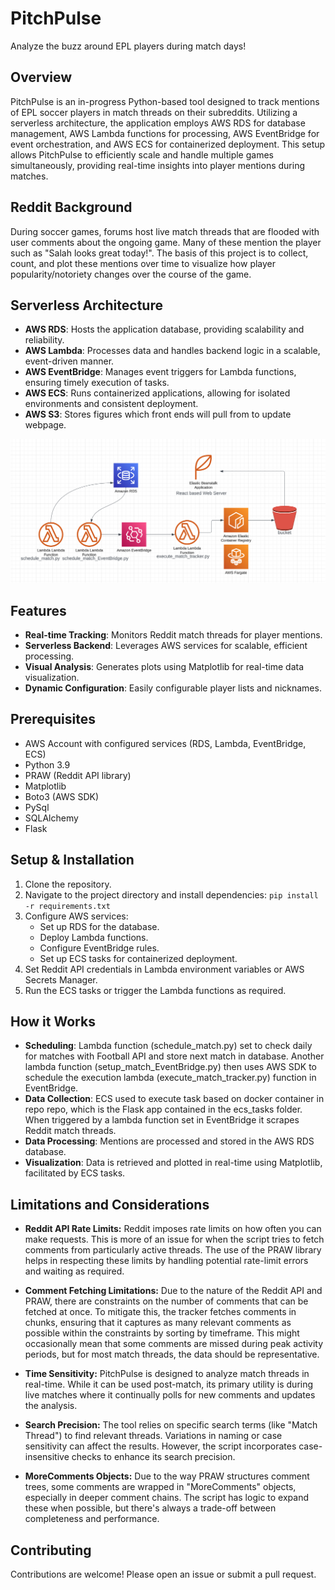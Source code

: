 # PitchPulse

Analyze the buzz around EPL players during match days!

## Overview

PitchPulse is an in-progress Python-based tool designed to track mentions of EPL soccer players in match threads on their subreddits. Utilizing a serverless architecture, the application employs AWS RDS for database management, AWS Lambda functions for processing, AWS EventBridge for event orchestration, and AWS ECS for containerized deployment. This setup allows PitchPulse to efficiently scale and handle multiple games simultaneously, providing real-time insights into player mentions during matches.

## Reddit Background
During soccer games, forums host live match threads that are flooded with user comments about the ongoing game. Many of these mention the player such as "Salah looks great today!". The basis of this project is to collect, count, and plot these mentions over time to visualize how player popularity/notoriety changes over the course of the game. 

## Serverless Architecture

- **AWS RDS**: Hosts the application database, providing scalability and reliability.
- **AWS Lambda**: Processes data and handles backend logic in a scalable, event-driven manner.
- **AWS EventBridge**: Manages event triggers for Lambda functions, ensuring timely execution of tasks.
- **AWS ECS**: Runs containerized applications, allowing for isolated environments and consistent deployment.
- **AWS S3**: Stores figures which front ends will pull from to update webpage.

![Flowchart](./flowchart.png)

## Features

- **Real-time Tracking**: Monitors Reddit match threads for player mentions.
- **Serverless Backend**: Leverages AWS services for scalable, efficient processing.
- **Visual Analysis**: Generates plots using Matplotlib for real-time data visualization.
- **Dynamic Configuration**: Easily configurable player lists and nicknames.

## Prerequisites

- AWS Account with configured services (RDS, Lambda, EventBridge, ECS)
- Python 3.9
- PRAW (Reddit API library)
- Matplotlib
- Boto3 (AWS SDK)
- PySql
- SQLAlchemy
- Flask

## Setup & Installation

1. Clone the repository.
2. Navigate to the project directory and install dependencies: `pip install -r requirements.txt`
3. Configure AWS services:
   - Set up RDS for the database.
   - Deploy Lambda functions.
   - Configure EventBridge rules.
   - Set up ECS tasks for containerized deployment.
4. Set Reddit API credentials in Lambda environment variables or AWS Secrets Manager.
5. Run the ECS tasks or trigger the Lambda functions as required.

## How it Works
- **Scheduling**: Lambda function (schedule_match.py) set to check daily for matches with Football API and store next match in database. Another lambda function (setup_match_EventBridge.py) then uses AWS SDK to schedule the execution lambda (execute_match_tracker.py) function in EventBridge.
- **Data Collection**: ECS used to execute task based on docker container in repo repo, which is the Flask app contained in the ecs_tasks folder. When triggered by a lambda function set in EventBridge it scrapes Reddit match threads.
- **Data Processing**: Mentions are processed and stored in the AWS RDS database.
- **Visualization**: Data is retrieved and plotted in real-time using Matplotlib, facilitated by ECS tasks.

## Limitations and Considerations

- **Reddit API Rate Limits:** Reddit imposes rate limits on how often you can make requests. This is more of an issue for when the script tries to fetch comments from particularly active threads. The use of the PRAW library helps in respecting these limits by handling potential rate-limit errors and waiting as required.

- **Comment Fetching Limitations:** Due to the nature of the Reddit API and PRAW, there are constraints on the number of comments that can be fetched at once. To mitigate this, the tracker fetches comments in chunks, ensuring that it captures as many relevant comments as possible within the constraints by sorting by timeframe. This might occasionally mean that some comments are missed during peak activity periods, but for most match threads, the data should be representative.

- **Time Sensitivity:** PitchPulse is designed to analyze match threads in real-time. While it can be used post-match, its primary utility is during live matches where it continually polls for new comments and updates the analysis.

- **Search Precision:** The tool relies on specific search terms (like "Match Thread") to find relevant threads. Variations in naming or case sensitivity can affect the results. However, the script incorporates case-insensitive checks to enhance its search precision.

- **MoreComments Objects:** Due to the way PRAW structures comment trees, some comments are wrapped in "MoreComments" objects, especially in deeper comment chains. The script has logic to expand these when possible, but there's always a trade-off between completeness and performance.

## Contributing

Contributions are welcome! Please open an issue or submit a pull request.

